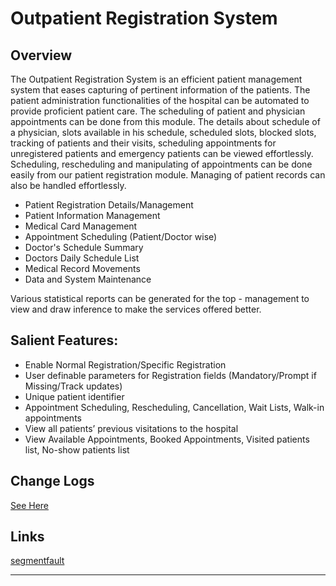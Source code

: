 ﻿# Outpatient Registration System

## Overview

   The Outpatient Registration System is an efficient patient management system that eases capturing of pertinent information of the patients. The patient administration functionalities of the hospital can be automated to provide proficient patient care. The scheduling of patient and physician appointments can be done from this module. The details about schedule of a physician, slots available in his schedule, scheduled slots, blocked slots, tracking of patients and their visits, scheduling appointments for unregistered patients and emergency patients can be viewed effortlessly. Scheduling, rescheduling and manipulating of appointments can be done easily from our patient registration module. Managing of patient records can also be handled effortlessly.
   
- Patient Registration Details/Management
- Patient Information Management
- Medical Card Management
- Appointment Scheduling (Patient/Doctor wise)
- Doctor's Schedule Summary
- Doctors Daily Schedule List
- Medical Record Movements
- Data and System Maintenance

Various statistical reports can be generated for the top - management to view and draw inference to make the services offered better.

## Salient Features:

- Enable Normal Registration/Specific Registration
- User definable parameters for Registration fields (Mandatory/Prompt if Missing/Track updates)
- Unique patient identifier
- Appointment Scheduling, Rescheduling, Cancellation, Wait Lists, Walk-in appointments
- View all patients’ previous visitations to the hospital
- View Available Appointments, Booked Appointments, Visited patients list, No-show patients list

## Change Logs

[See Here](https://github.com/jl223vy/OutpatientRegistrationSystem/blob/master/Docs/Change%20Logs.md)

## Links

[segmentfault](https://segmentfault.com/u/jl223vy)

-----

